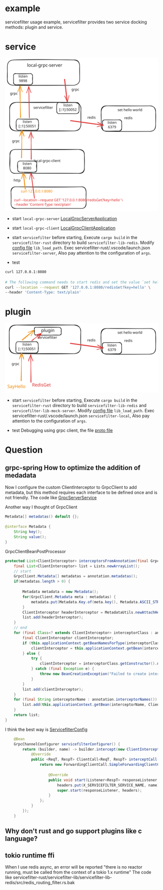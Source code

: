 # example
servicefilter usage example, servicefilter provides two service docking methods: plugin and service.

# service
![data flow](docs/images/example_service.svg)

* start `local-grpc-server` [LocalGrpcServerApplication](grpc-spring/examples/local-grpc-server/src/main/java/net/devh/boot/grpc/examples/local/server/LocalGrpcServerApplication.java)

* start `local-grpc-client` [LocalGrpcClientApplication](grpc-spring/examples/local-grpc-client/src/main/java/net/devh/boot/grpc/examples/local/client/LocalGrpcClientApplication.java)

* start `servicefilter`
before starting, Execute `cargo build` in the `servicefilter-rust` directory to build `servicefilter-lib-redis`. Modify [config file](service-filter-server.yaml) `lib_load_path`.
Exec servicefilter-rust/.vscode/launch.json `servicefilter-server`, Also pay attention to the configuration of `args`.

* test
```bash
curl 127.0.0.1:8080

# The following command needs to start redis and set the value `set hello world`
curl --location --request GET '127.0.0.1:8080/redisGet?key=hello' \
--header 'Content-Type: text/plain'
```

# plugin
![data flow](docs/images/example-plugin.svg)

* start `servicefilter`
before starting, Execute `cargo build` in the `servicefilter-rust` directory to build `servicefilter-lib-redis` and `servicefilter-lib-mock-server`. Modify [config file](service-filter-local.yaml) `lib_load_path`.
Exec servicefilter-rust/.vscode/launch.json `servicefilter-local`, Also pay attention to the configuration of `args`.

* test
Debugging using grpc client, the file [proto file](docs/proto/helloworld.proto)

# Question
## grpc-spring How to optimize the addition of medadata
Now I configure the custom ClientInterceptor to GrpcClient to add metadata, but this method requires each interface to be defined once and is not friendly. The code like [GrpcServerService](grpc-spring/examples/local-grpc-server/src/main/java/net/devh/boot/grpc/examples/local/server/GrpcServerService.java)

Another way I thought of GrpcClient
```java
Metadata[] metadatas() default {};

@interface Metadata {
    String key();
    String value();
}
```
GrpcClientBeanPostProcessor
```java
protected List<ClientInterceptor> interceptorsFromAnnotation(final GrpcClient annotation) throws BeansException {
    final List<ClientInterceptor> list = Lists.newArrayList();
	// start
    GrpcClient.Metadata[] metadatas = annotation.metadatas();
    if(metadatas.length > 0) {

        Metadata metadata = new Metadata();
        for(GrpcClient.Metadata meta : metadatas) {
            metadata.put(Metadata.Key.of(meta.key(), Metadata.ASCII_STRING_MARSHALLER), meta.value());
        }
        ClientInterceptor headerInterceptor = MetadataUtils.newAttachHeadersInterceptor(metadata);
        list.add(headerInterceptor);
    }
	// end
    for (final Class<? extends ClientInterceptor> interceptorClass : annotation.interceptors()) {
        final ClientInterceptor clientInterceptor;
        if (this.applicationContext.getBeanNamesForType(interceptorClass).length > 0) {
            clientInterceptor = this.applicationContext.getBean(interceptorClass);
        } else {
            try {
                clientInterceptor = interceptorClass.getConstructor().newInstance();
            } catch (final Exception e) {
                throw new BeanCreationException("Failed to create interceptor instance", e);
            }
        }
        list.add(clientInterceptor);
    }
    for (final String interceptorName : annotation.interceptorNames()) {
        list.add(this.applicationContext.getBean(interceptorName, ClientInterceptor.class));
    }
    return list;
}

```
I think the best way is [ServicefilterConfig](grpc-spring/examples/local-grpc-client/src/main/java/net/devh/boot/grpc/examples/local/client/ServicefilterConfig.java)

```java
    @Bean
    GrpcChannelConfigurer servicefilterConfigurer() {
        return (builder, name) -> builder.intercept(new ClientInterceptor() {
            @Override
            public <ReqT, RespT> ClientCall<ReqT, RespT> interceptCall(MethodDescriptor<ReqT, RespT> methodDescriptor, CallOptions callOptions, Channel channel) {
                return new ForwardingClientCall.SimpleForwardingClientCall<ReqT, RespT>(channel.newCall(methodDescriptor, callOptions)) {

                    @Override
                    public void start(Listener<RespT> responseListener, Metadata headers) {
                        headers.put(X_SERVICEFILTER_SERVICE_NAME, name);
                        super.start(responseListener, headers);
                    }
                };
            }
        });
    }
```



## Why don't rust and go support plugins like c language?
## tokio runtime ffi
When I use redis async, an error will be reported "there is no reactor running, must be called from the context of a tokio 1.x runtime"
The code like servicefilter-rust/servicefilter-lib/servicefilter-lib-redis/src/redis_routing_filter.rs.bak